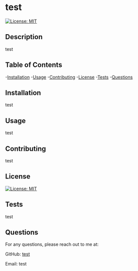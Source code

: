 # test

  [![License: MIT](https://img.shields.io/badge/License-MIT-yellow.svg)](https://opensource.org/licenses/MIT)

  ## Description

  test

  ## Table of Contents

  -[Installation](#installation)
  -[Usage](#usage)
  -[Contributing](#contributing)
  -[License](#license)
  -[Tests](#tests)
  -[Questions](#questions)

  ## Installation

  test


  ## Usage

  test


  ## Contributing

  test


  ## License

  [![License: MIT](https://img.shields.io/badge/License-MIT-yellow.svg)](https://opensource.org/licenses/MIT)


  ## Tests

  test


  ## Questions


  For any questions, please reach out to me at:

  GitHub: [test](https://github.com/test)

  Email: test
